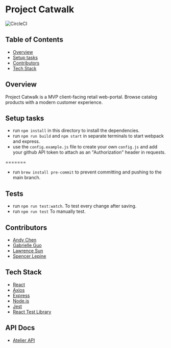 # Project Catwalk

![CircleCI](https://circleci.com/gh/fec-bareminimum/project-catwalk/tree/main.svg?style=shield)

## Table of Contents

- [Overview](#overview)
- [Setup tasks](#setup-tasks)
- [Contributors](#contributors)
- [Tech Stack](#tech-stack)

## Overview

Project Catwalk is a MVP client-facing retail web-portal. Browse catalog products with a modern customer experience.

## Setup tasks

- run `npm install` in this directory to install the dependencies.
- run `npm run build` and `npm start` in separate terminals to start webpack and express.
- use the `config.example.js` file to create your own `config.js` and add your github API token to attach as an "Authorization" header in requests.

=======

- run `brew install pre-commit` to prevent committing and pushing to the main branch.

## Tests

- run `npm run test:watch`. To test every change after saving.
- run `npm run test` To manually test.

## Contributors

- [Andy Chen](https://github.com/andy-ch3n)
- [Gabrielle Guo](https://github.com/ggbbi)
- [Lawrence Sun](https://github.com/lawsun03)
- [Spencer Lepine](https://github.com/spencerlepine)

## Tech Stack

- [React](https://reactjs.org/)
- [Axios](https://www.npmjs.com/package/axios)
- [Express](https://expressjs.com/)
- [Node.js](https://nodejs.org/en/)
- [Jest](https://jestjs.io/)
- [React Test Library](https://testing-library.com/docs/react-testing-library/intro/)

## API Docs

- [Atelier API](https://gist.github.com/trentgoing/d69849d6c16b82d279ffc4ecd127f49f)

